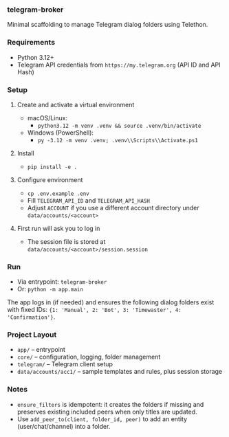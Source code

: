 ### telegram-broker

Minimal scaffolding to manage Telegram dialog folders using Telethon.

### Requirements

- Python 3.12+
- Telegram API credentials from `https://my.telegram.org` (API ID and API Hash)

### Setup

1. Create and activate a virtual environment
   - macOS/Linux:
     - `python3.12 -m venv .venv && source .venv/bin/activate`
   - Windows (PowerShell):
     - `py -3.12 -m venv .venv; .venv\\Scripts\\Activate.ps1`

2. Install
   - `pip install -e .`

3. Configure environment
   - `cp .env.example .env`
   - Fill `TELEGRAM_API_ID` and `TELEGRAM_API_HASH`
   - Adjust `ACCOUNT` if you use a different account directory under `data/accounts/<account>`

4. First run will ask you to log in
   - The session file is stored at `data/accounts/<account>/session.session`

### Run

- Via entrypoint: `telegram-broker`
- Or: `python -m app.main`

The app logs in (if needed) and ensures the following dialog folders exist with fixed IDs:
`{1: 'Manual', 2: 'Bot', 3: 'Timewaster', 4: 'Confirmation'}`.

### Project Layout

- `app/` – entrypoint
- `core/` – configuration, logging, folder management
- `telegram/` – Telegram client setup
- `data/accounts/acc1/` – sample templates and rules, plus session storage

### Notes

- `ensure_filters` is idempotent: it creates the folders if missing and preserves existing included peers when only titles are updated.
- Use `add_peer_to(client, folder_id, peer)` to add an entity (user/chat/channel) into a folder.


